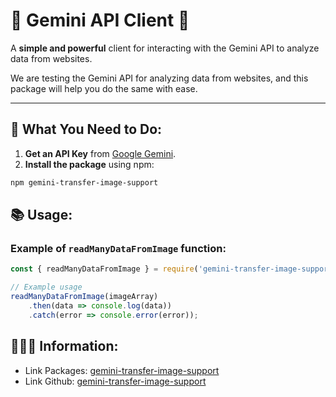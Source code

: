 # 🌟 Gemini API Client 🌟

A **simple and powerful** client for interacting with the Gemini API to analyze data from websites.

We are testing the Gemini API for analyzing data from websites, and this package will help you do the same with ease.

---

## 📝 What You Need to Do:

1. **Get an API Key** from [Google Gemini](https://cloud.google.com/ai-platform/gemini).
2. **Install the package** using npm:

```bash
npm gemini-transfer-image-support
```

## 📚 Usage:
### Example of `readManyDataFromImage` function:
```javascript
const { readManyDataFromImage } = require('gemini-transfer-image-support');

// Example usage
readManyDataFromImage(imageArray)
    .then(data => console.log(data))
    .catch(error => console.error(error));
```

## 👨🏻‍💻 Information:
- Link Packages: [gemini-transfer-image-support](https://www.npmjs.com/package/gemini-transfer-image-support)
- Link Github: [gemini-transfer-image-support](https://github.com/quanntdev/npm-gemini-transfer-image-support)